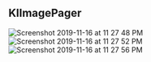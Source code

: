## KIImagePager 

![Screenshot 2019-11-16 at 11 27 48 PM](https://user-images.githubusercontent.com/38103919/68997129-0dba8e00-08c9-11ea-9218-6a0e66a6b645.png)
![Screenshot 2019-11-16 at 11 27 52 PM](https://user-images.githubusercontent.com/38103919/68997130-0e532480-08c9-11ea-953c-1a15bd4b45cd.png)
![Screenshot 2019-11-16 at 11 27 56 PM](https://user-images.githubusercontent.com/38103919/68997131-0f845180-08c9-11ea-87cc-b76bb752a82c.png)

